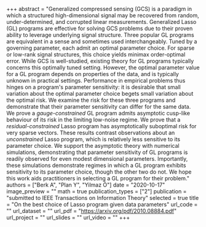 +++
abstract = "Generalized compressed sensing (GCS) is a paradigm in which a structured high-dimensional signal may be recovered from random, under-determined, and corrupted linear measurements. Generalized Lasso (GL) programs are effective for solving GCS problems due to their proven ability to leverage underlying signal structure. Three popular GL programs are equivalent in a sense and sometimes used interchangeably. Tuned by a governing parameter, each admit an optimal parameter choice. For sparse or low-rank signal structures, this choice yields minimax order-optimal error. While GCS is well-studied, existing theory for GL programs typically concerns this optimally tuned setting. However, the optimal parameter value for a GL program depends on properties of the data, and is typically unknown in practical settings. Performance in empirical problems thus hinges on a program's parameter sensitivity: it is desirable that small variation about the optimal parameter choice begets small variation about the optimal risk. We examine the risk for these three programs and demonstrate that their parameter sensitivity can differ for the same data. We prove a _gauge-constrained_ GL program admits asymptotic cusp-like behaviour of its risk in the limiting low-noise regime. We prove that a _residual-constrained_ Lasso program has asymptotically suboptimal risk for very sparse vectors. These results contrast observations about an _unconstrained_ Lasso program, which is relatively less sensitive to its parameter choice. We support the asymptotic theory with numerical simulations, demonstrating that parameter sensitivity of GL programs is readily observed for even modest dimensional parameters. Importantly, these simulations demonstrate regimes in which a GL program exhibits sensitivity to its parameter choice, though the other two do not. We hope this work aids practitioners in selecting a GL program for their problem."
authors = ["Berk A", "Plan Y", "Yilmaz Ö"]
date = "2020-10-17"
image_preview = ""
math = true
publication_types = ["2"]
publication = "submitted to IEEE Transactions on Information Theory"
selected = true
title = "On the best choice of Lasso program given data parameters"
url_code = ""
url_dataset = ""
url_pdf = "https://arxiv.org/pdf/2010.08884.pdf"
url_project = ""
url_slides = ""
url_video = ""
+++

